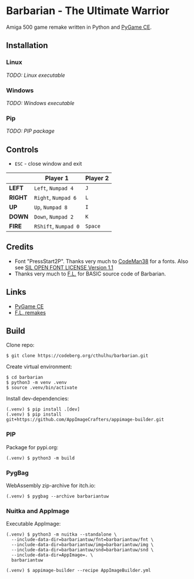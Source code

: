 # Barbarian - The Ultimate Warrior

Amiga 500 game remake written in Python and [PyGame CE][0].

## Installation

### Linux
_TODO: Linux executable_

### Windows
_TODO: Windows executable_

### Pip
_TODO: PIP package_

## Controls

* `ESC` - close window and exit

|           | Player 1             | Player 2 |
|-----------|----------------------|----------|
| **LEFT**  | `Left`, `Numpad 4`   | `J`      |
| **RIGHT** | `Right`, `Numpad 6`  | `L`      |
| **UP**    | `Up`, `Numpad 8`     | `I`      |
| **DOWN**  | `Down`, `Numpad 2`   | `K`      |
| **FIRE**  | `RShift`, `Numpad 0` | `Space`  |

## Credits

* Font "PressStart2P". Thanks very much to [CodeMan38][1] for a fonts.
  Also see [SIL OPEN FONT LICENSE Version 1.1][2]
* Thanks very much to [F.L.][3] for BASIC source code of Barbarian.

## Links

* [PyGame CE][0]
* [F.L. remakes][3]

[0]: https://pyga.me/
[1]: https://github.com/codeman38
[2]: barbariantuw/fnt/OFL.txt?raw=true
[3]: http://barbarian.1987.free.fr/indexEN.htm

## Build

Clone repo:
```shell
$ git clone https://codeberg.org/cthulhu/barbarian.git
```
Create virtual environment:
```shell
$ cd barbarian
$ python3 -m venv .venv
$ source .venv/bin/activate
```
Install dev-dependencies:
```shell
(.venv) $ pip install .[dev]
(.venv) $ pip install git+https://github.com/AppImageCrafters/appimage-builder.git
```
### PIP
Package for pypi.org:
```shell
(.venv) $ python3 -m build
```

### PygBag
WebAssembly zip-archive for itch.io:
```shell
(.venv) $ pygbag --archive barbariantuw
```

### Nuitka and AppImage
Executable AppImage:
```shell
(.venv) $ python3 -m nuitka --standalone \
  --include-data-dir=barbariantuw/fnt=barbariantuw/fnt \
  --include-data-dir=barbariantuw/img=barbariantuw/img \
  --include-data-dir=barbariantuw/snd=barbariantuw/snd \
  --include-data-dir=AppImage=. \ 
  barbariantuw
  
(.venv) $ appimage-builder --recipe AppImageBuilder.yml
```
